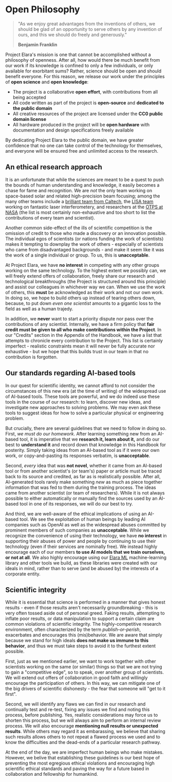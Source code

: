 # Open Philosophy

> "As we enjoy great advantages from the inventions of others, we should be glad of an opportunity to serve others by any invention of ours, and this we should do freely and generously."
>
> **Benjamin Franklin**

Project Elara's mission is one that cannot be accomplished without a philosophy of openness. After all, how would there be much benefit from our work if its knowledge is confined to only a few individuals, or only available for exorbitant sums? Rather, science should be open and should benefit everyone. For this reason, we release our work under the principles of **open science** and **open knowledge**:

- The project is a collaborative **open effort**, with contributions from all being accepted
- All code written as part of the project is **open-source** and **dedicated to the public domain**
- All creative resources of the project are licensed under the **CC0 public domain license**
- All hardware produced in the project will be **open hardware** with documentation and design specifications freely available

By dedicating Project Elara to the public domain, we have greater confidence that no one can take control of the technology for themselves, and everyone will be ensured free and unlimited access to the research. 

## An ethical research approach

It is an unfortunate that while the sciences are meant to be a quest to push the bounds of human understanding and knowledge, it easily becomes a chase for fame and recognition. We are _not_ the only team working on space-based solar and related high-precision beam focusing; among the many other teams include a [brilliant team from Caltech](https://arxiv.org/abs/2206.08373), the [LISA team](https://lisa.nasa.gov/meetTheTeam.html) working on fantastic laser interferometery, and researchers at the [OTPS at NASA](https://www.nasa.gov/directorates/stmd/space-based-solar-power-report/) (the list is most certainly non-exhaustive and too short to list the contributions of every team and scientist).

Another common side-effect of the ills of scientific competition is the omission of credit to those who made a discovery or an innovation possible. The individual egos of scientists (or nations funding the work of scientists) makes it tempting to downplay the work of others - especially of scientists who came from disadvantaged backgrounds - and make it seem like it was the work of a single individual or group. To us, this is **unacceptable**.

At Project Elara, we have **no interest** in competing with any other groups working on the same technology. To the highest extent we possibly can, we will freely extend offers of collaboration, freely share our research and technological breakthroughs (the Project is structured around this principle) and assist our colleagues in whichever way we can. When we use the work of others, this **must** be acknowledged as their work and not our own work. In doing so, we hope to build others up instead of tearing others down, because, to put down _even one scientist_ amounts to a gigantic loss to the field as well as a human trajedy.

In addition, we **never** want to start a priority dispute nor pass over the contributions of any scientist. Internally, we have a firm policy that **fair credit must be given to all who make contributions within the Project**. In our "Credits" section in the Appendix of the Handbook, we have a list that attempts to chronicle every contribution to the Project. This list is certainly imperfect - realistic constraints mean it will never be fully accurate nor exhaustive - but we hope that this builds trust in our team in that no contribution is forgotten.

## Our standards regarding AI-based tools

In our quest for scientific identity, we cannot afford to not consider the circumstances of this new era (at the time of writing) of the widespread use of AI-based tools. These tools are powerful, and we do indeed use these tools in the course of our research: to learn, discover new ideas, and investigate new approaches to solving problems. We may even ask these tools to suggest ideas for how to solve a particular physical or engineering problem.

But crucially, there are several guidelines that we need to follow in doing so. First, _we must do our homework_. After learning something new from an AI-based tool, it is imperative that we **research it, learn about it,** and do our best to **understand it** and record down that knowledge in this Handbook for posterity. Simply taking ideas from an AI-based tool as if it were our own work, or copy-and-pasting its responses verbatim, is **unacceptable**.

Second, _every_ idea that was **not novel**, whether it came from an AI-based tool or from another scientist's (or team's) paper or article must be traced back to its source and credited, as far as is realistically possible. After all, AI-generated tools rarely make something _new_ as much as piece together information that was fed to them during the training process. The ideas came from another scientist (or team of researchers). While it is not always possible to either automatically or manually find the sources used by an AI-based tool in one of its responses, we will do our best to try.

And third, we are well-aware of the ethical implications of using an AI-based tool. We see the exploitation of human beings by leading AI companies such as OpenAI as well as the widespread abuses committed by prominent members of such companies as **unacceptable**. While we recognize the convenience of using their technology, we have **no interest** in supporting their abuses of power and people by continuing to use their technology (even if their services are nominally free). We instead highly encourage each of our members **to use AI models that we train ourselves, or not at all**. We also highly encourage using our [Elara ML](https://github.com/elaraproject/elara-ml) machine-learning library and other tools we build, as these libraries were created with our ideals in mind, rather than to serve (and be abused by) the interests of a corporate entity.

## Scientific integrity

While it is essential that science is performed in a manner that gives honest results - even if those results aren't necessarily groundbreaking - this is very often tossed aside out of personal greed. Faking results, attempting to inflate poor results, or data manipulation to support a certain claim are common violations of scientific integrity. The highly-competitive research environment, often characterized by the term _publish-or-perish_, exacerbates and encourages this (mis)behavior. We are aware that simply because we stand for high ideals **does not make us immune to this behavior**, and thus we must take steps to avoid it to the furthest extent possible.

First, just as we mentioned earlier, we want to work together with other scientists working on the same (or similar) things so that we are not trying to gain a "competitive edge", so to speak, over another group of scientists. We will extend out offers of collaboration in good faith and willingly encourage the participation of others. In this way, we can mitigate one of the big drivers of scientific dishonesty - the fear that someone will "get to it first".

Second, we will identify any flaws we can find in our research and continually test and re-test, fixing any issues we find and noting this process, before publishing. Yes, realistic considerations may force us to shorten this process, but we will always aim to perform an internal review process. We will also encourage **mentioning null results or unexpected results**. While others may regard it as embarassing, we believe that sharing such results allows others to not repeat a flawed process we used and to know the difficulties and the dead-ends of a particular research pathway.

At the end of the day, we are imperfect human beings who make mistakes. However, we belive that establishing these guidelines is our best hope of preventing the most egregious ethical violations and encouraging high scientific ethical standards and paving the way for a future based in collaboration and fellowship for humankind.